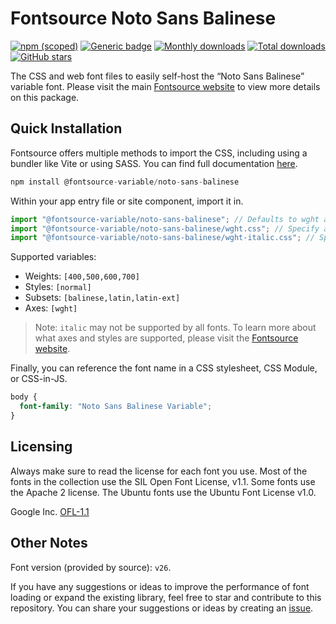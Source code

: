 # Fontsource Noto Sans Balinese

[![npm (scoped)](https://img.shields.io/npm/v/@fontsource-variable/noto-sans-balinese?color=brightgreen)](https://www.npmjs.com/package/@fontsource-variable/noto-sans-balinese) [![Generic badge](https://img.shields.io/badge/fontsource-passing-brightgreen)](https://github.com/fontsource/fontsource) [![Monthly downloads](https://badgen.net/npm/dm/@fontsource-variable/noto-sans-balinese)](https://github.com/fontsource/fontsource) [![Total downloads](https://badgen.net/npm/dt/@fontsource-variable/noto-sans-balinese)](https://github.com/fontsource/fontsource) [![GitHub stars](https://img.shields.io/github/stars/fontsource/fontsource.svg?style=social&label=Star)](https://github.com/fontsource/fontsource/stargazers)

The CSS and web font files to easily self-host the “Noto Sans Balinese” variable font. Please visit the main [Fontsource website](https://fontsource.org/fonts/noto-sans-balinese) to view more details on this package.

## Quick Installation

Fontsource offers multiple methods to import the CSS, including using a bundler like Vite or using SASS. You can find full documentation [here](https://fontsource.org/docs/getting-started/introduction).

```javascript
npm install @fontsource-variable/noto-sans-balinese
```

Within your app entry file or site component, import it in.

```javascript
import "@fontsource-variable/noto-sans-balinese"; // Defaults to wght axis
import "@fontsource-variable/noto-sans-balinese/wght.css"; // Specify axis
import "@fontsource-variable/noto-sans-balinese/wght-italic.css"; // Specify axis and style
```

Supported variables:
- Weights: `[400,500,600,700]`
- Styles: `[normal]`
- Subsets: `[balinese,latin,latin-ext]`
- Axes: `[wght]`

> Note: `italic` may not be supported by all fonts. To learn more about what axes and styles are supported, please visit the [Fontsource website](https://fontsource.org/fonts/noto-sans-balinese).

Finally, you can reference the font name in a CSS stylesheet, CSS Module, or CSS-in-JS.

```css
body {
  font-family: "Noto Sans Balinese Variable";
}
```

## Licensing
Always make sure to read the license for each font you use. Most of the fonts in the collection use the SIL Open Font License, v1.1. Some fonts use the Apache 2 license. The Ubuntu fonts use the Ubuntu Font License v1.0.

Google Inc.
[OFL-1.1](http://scripts.sil.org/OFL)

## Other Notes
Font version (provided by source): `v26`.

If you have any suggestions or ideas to improve the performance of font loading or expand the existing library, feel free to star and contribute to this repository. You can share your suggestions or ideas by creating an [issue](https://github.com/fontsource/fontsource/issues).